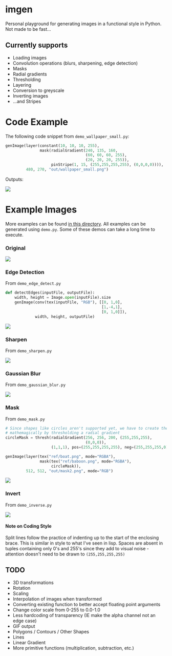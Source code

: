 # imgen
Personal playground for generating images in a functional style in Python. Not made to be fast...

## Currently supports
- Loading images
- Convolution operations (blurs, sharpening, edge detection)
- Masks
- Radial gradients
- Thresholding
- Layering
- Conversion to greyscale
- Inverting images
- ...and Stripes 


# Code Example
The following code snippet from `demo_wallpaper_small.py`:
```python
genImage(layer(constant(10, 10, 10, 255),
               mask(radialGradient(240, 135, 160,
                                   (60, 60, 60, 255),
                                   (20, 20, 20, 255)),
                    pinStripe(1, 15, (255,255,255,255), (0,0,0,0)))),
         480, 270, "out/wallpaper_small.png")
```
Outputs:

![](https://github.com/WimbledonLabs/imgen/raw/master/out/wallpaper_small.png)

# Example Images
More examples can be found [in this directory](https://github.com/WimbledonLabs/imgen/tree/master/out). All examples can be generated using `demo.py`. Some of these demos can take a long time to execute.

### Original
![](https://github.com/WimbledonLabs/imgen/raw/master/out/baboon_test.png)


### Edge Detection
From `demo_edge_detect.py`
```python
def detectEdges(inputFile, outputFile):
    width, height = Image.open(inputFile).size
    genImage(conv(tex(inputFile, "RGB"), [[0, 1,0],
                                          [1,-4,1],
                                          [0, 1,0]]),
             width, height, outputFile)
```
![](https://github.com/WimbledonLabs/imgen/raw/master/out/baboon_edge.png)


### Sharpen
From `demo_sharpen.py`

![](https://github.com/WimbledonLabs/imgen/raw/master/out/baboon_sharpen.png)


### Gaussian Blur
From `demo_gaussian_blur.py`

![](https://github.com/WimbledonLabs/imgen/raw/master/out/baboon_gblur2.png)


### Mask
From `demo_mask.py`
```python
# Since shapes like circles aren't supported yet, we have to create them
# mathemagically by thresholding a radial gradient
circleMask = thresh(radialGradient(256, 256, 200, (255,255,255),
                                   (0,0,0)),
                    (1,1,1), pos=(255,255,255,255), neg=(255,255,255,0))

genImage(layer(tex("ref/boat.png", mode="RGBA"),
               mask(tex("ref/baboon.png", mode="RGBA"), 
                    circleMask)),
         512, 512, "out/mask2.png", mode="RGB")
```
![](https://github.com/WimbledonLabs/imgen/raw/master/out/mask2.png)


### Invert
From `demo_inverse.py`

![](https://github.com/WimbledonLabs/imgen/raw/master/out/baboon_inverted.png)


#### Note on Coding Style
Split lines follow the practice of indenting up to the start of the enclosing brace. This is similar in style to what I've seen in lisp. Spaces are absent in tuples containing only 0's and 255's since they add to visual noise - attention doesn't need to be drawn to `(255,255,255,255)`


## TODO
- 3D transformations
- Rotation
- Scaling
- Interpolation of images when transformed
- Converting existing function to better accept floating point arguments
- Change color scale from 0-255 to 0.0-1.0
- Less hardcoding of transparency (IE make the alpha channel not an edge case)
- GIF output
- Polygons / Contours / Other Shapes
- Lines
- Linear Gradient
- More primitive functions (multiplication, subtraction, etc.)
